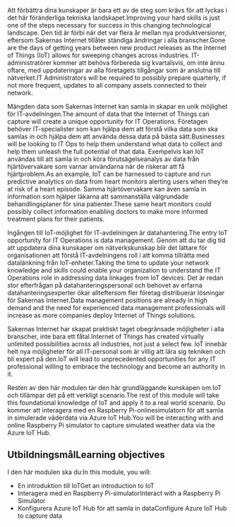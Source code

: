 <!--Video script: It began with Personal Digital Assistants, then smartphones and now everything from smart watches to smart thermostats are connecting people with more information than ever before. Once limited to just PCs, the Internet now allows anything that has valuable information to go online. How does this trend have the potential to impact all aspects of IT professional’s role? More importantly, how can IT professionals prepare for the Internet of Things?-->

<span data-ttu-id="93f0d-101">Att förbättra dina kunskaper är bara ett av de steg som krävs för att lyckas i det här föränderliga tekniska landskapet.</span><span class="sxs-lookup"><span data-stu-id="93f0d-101">Improving your hard skills is just one of the steps necessary for success in this changing technological landscape.</span></span> <span data-ttu-id="93f0d-102">Den tid är förbi när det var flera år mellan nya produktversioner, eftersom Sakernas Internet tillåter ständiga ändringar i alla branscher.</span><span class="sxs-lookup"><span data-stu-id="93f0d-102">Gone are the days of getting years between new product releases as the Internet of Things (IoT) allows for sweeping changes across industries.</span></span> <span data-ttu-id="93f0d-103">IT-administratörer kommer att behöva förbereda sig kvartalsvis, om inte ännu oftare, med uppdateringar av alla företagets tillgångar som är anslutna till nätverket.</span><span class="sxs-lookup"><span data-stu-id="93f0d-103">IT Administrators will be required to possibly prepare quarterly, if not more frequent, updates to all company assets connected to their network.</span></span>

<span data-ttu-id="93f0d-104">Mängden data som Sakernas Internet kan samla in skapar en unik möjlighet för IT-avdelningen.</span><span class="sxs-lookup"><span data-stu-id="93f0d-104">The amount of data that the Internet of Things can capture will create a unique opportunity for IT Operations.</span></span> <span data-ttu-id="93f0d-105">Företagen behöver IT-specialister som kan hjälpa dem att förstå vilka data som ska samlas in och hjälpa dem att använda dessa data på bästa sätt.</span><span class="sxs-lookup"><span data-stu-id="93f0d-105">Businesses will be looking to IT Ops to help them understand what data to collect and help them unleash the full potential of that data.</span></span> <span data-ttu-id="93f0d-106">Exempelvis kan IoT användas till att samla in och köra förutsägelseanalys av data från hjärtövervakare som varnar användarna när de riskerar att få hjärtproblem.</span><span class="sxs-lookup"><span data-stu-id="93f0d-106">As an example, IoT can be harnessed to capture and run predictive analytics on data from heart monitors alerting users when they’re at risk of a heart episode.</span></span> <span data-ttu-id="93f0d-107">Samma hjärtövervakare kan även samla in information som hjälper läkarna att sammanställa välgrundade behandlingsplaner för sina patienter.</span><span class="sxs-lookup"><span data-stu-id="93f0d-107">These same heart monitors could possibly collect information enabling doctors to make more informed treatment plans for their patients.</span></span>

<span data-ttu-id="93f0d-108">Ingången till IoT-möjlighet för IT-avdelningen är datahantering.</span><span class="sxs-lookup"><span data-stu-id="93f0d-108">The entry IoT opportunity for IT Operations is data management.</span></span> <span data-ttu-id="93f0d-109">Genom att du tar dig tid att uppdatera dina kunskaper om nätverkskunskap blir det lättare för organisationen att förstå IT-avdelningens roll i att komma tillrätta med datalänkning från IoT-enheter.</span><span class="sxs-lookup"><span data-stu-id="93f0d-109">Taking the time to update your network knowledge and skills could enable your organization to understand the IT Operations role in addressing data linkages from IoT devices.</span></span> <span data-ttu-id="93f0d-110">Det är redan stor efterfrågan på datahanteringspersonal och behovet av erfarna datahanteringsexperter ökar allteftersom fler företag distribuerar lösningar för Sakernas Internet.</span><span class="sxs-lookup"><span data-stu-id="93f0d-110">Data management positions are already in high demand and the need for experienced data management professionals will increase as more companies deploy Internet of Things solutions.</span></span>

<span data-ttu-id="93f0d-111">Sakernas Internet har skapat praktiskt taget obegränsade möjligheter i alla branscher, inte bara ett fåtal.</span><span class="sxs-lookup"><span data-stu-id="93f0d-111">Internet of Things has created virtually unlimited possibilities across all industries, not just a select few.</span></span> <span data-ttu-id="93f0d-112">IoT innebär helt nya möjligheter för all IT-personal som är villig att lära sig tekniken och bli expert på den.</span><span class="sxs-lookup"><span data-stu-id="93f0d-112">IoT will lead to unprecedented opportunities for any IT professional willing to embrace the technology and become an authority in it.</span></span>

 <span data-ttu-id="93f0d-113">Resten av den här modulen tar den här grundläggande kunskapen om IoT och tillämpar det på ett verkligt scenario.</span><span class="sxs-lookup"><span data-stu-id="93f0d-113">The rest of this module will take this foundational knowledge of IoT and apply it to a real world scenario.</span></span> <span data-ttu-id="93f0d-114">Du kommer att interagera med en Raspberry Pi-onlinesimulatorn för att samla in simulerade väderdata via Azure IoT Hub.</span><span class="sxs-lookup"><span data-stu-id="93f0d-114">You will be interacting with and online Raspberry Pi simulator to capture simulated weather data via the Azure IoT Hub.</span></span>

 ## <a name="learning-objectives"></a><span data-ttu-id="93f0d-115">Utbildningsmål</span><span class="sxs-lookup"><span data-stu-id="93f0d-115">Learning objectives</span></span>
 <span data-ttu-id="93f0d-116">I den här modulen ska du:</span><span class="sxs-lookup"><span data-stu-id="93f0d-116">In this module, you will:</span></span>
  - <span data-ttu-id="93f0d-117">En introduktion till IoT</span><span class="sxs-lookup"><span data-stu-id="93f0d-117">Get an introduction to IoT</span></span>
  - <span data-ttu-id="93f0d-118">Interagera med en Raspberry Pi-simulator</span><span class="sxs-lookup"><span data-stu-id="93f0d-118">Interact with a Raspberry Pi Simulator</span></span>
  - <span data-ttu-id="93f0d-119">Konfigurera Azure IoT Hub för att samla in data</span><span class="sxs-lookup"><span data-stu-id="93f0d-119">Configure Azure IoT Hub to capture data</span></span>

<!--Reference links: 
Move to end.
-   Introduction to Azure IoT:
    <https://mva.microsoft.com/training-courses/introduction-to-azure-iot-17611?l=uxXUIs4rD_606218965>

-   Azure Internet of Things:
    <https://www.microsoft.com/en-ca/internet-of-things/>-->